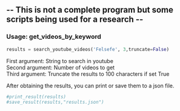## -- This is not a complete program but some scripts being used for a research --

### Usage: get_videos_by_keyword

```python
results = search_youtube_videos('Felsefe', 3,truncate=False)
```
First argument: String to search in youtube <br>
Second argument: Number of videos to get <br>
Third argument: Truncate the results to 100 characters if set True <br>

After obtaining the results, you can print or save them to a json file.
```python
#print_result(results)
#save_result(results,"results.json")
```

